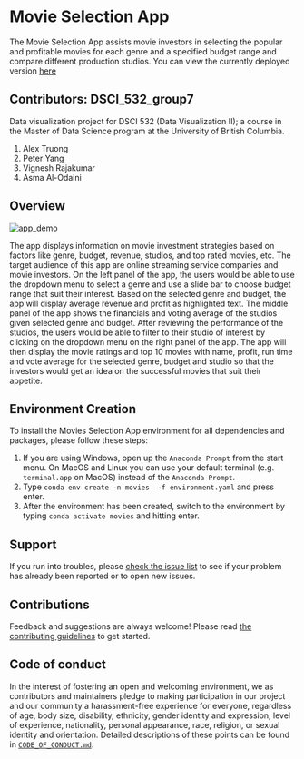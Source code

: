 # Movie Selection App 

The Movie Selection App assists movie investors in selecting the popular and profitable movies for each genre and a specified budget range and compare different production studios. You can view the currently deployed version [here](https://movie-selection-app.herokuapp.com/)

## Contributors: DSCI_532_group7

Data visualization project for DSCI 532 (Data Visualization II); a
course in the Master of Data Science program at the University of
British Columbia.

1. Alex Truong
2. Peter Yang 
3. Vignesh Rajakumar
4. Asma Al-Odaini

## Overview

![app_demo](docs/images/app_demo.gif?raw=true)

The app displays information on movie investment strategies based on factors like genre, budget, revenue, studios, and top rated movies, etc. The target audience of this app are online streaming service companies and movie investors. On the left panel of the app, the users would be able to use the dropdown menu to select a genre and use a slide bar to choose budget range that suit their interest. Based on the selected genre and budget, the app will display average revenue and profit as highlighted text. The middle panel of the app shows the financials and voting average of the studios given selected genre and budget. After reviewing the performance of the studios, the users would be able to filter to their studio of interest by clicking on the dropdown menu on the right panel of the app. The app will then display the movie ratings and top 10 movies with name, profit, run time and vote average for the selected genre, budget and studio so that the investors would get an idea on the successful movies that suit their appetite.

## Environment Creation

To install the Movies Selection App environment for all dependencies and packages, please follow these steps: 

1. If you are using Windows, open up the `Anaconda Prompt` from the start menu.
   On MacOS and Linux you can use your default terminal (e.g. `terminal.app` on
   MacOS) instead of the `Anaconda Prompt`.
2. Type `conda env create -n movies  -f environment.yaml` and press enter.
3. After the environment has been created, switch to the environment by typing `conda activate movies`
   and hitting enter.


## Support

If you run into troubles, please [check the issue
list](https://github.com/UBC-MDS/Movie_Selection/issues) to see
if your problem has already been reported or to open new issues.

## Contributions

Feedback and suggestions are always welcome! Please read [the contributing
guidelines](https://github.com/UBC-MDS/Movie_Selection/blob/main/CONTRIBUTING.md)
to get started.

## Code of conduct

In the interest of fostering an open and welcoming environment, we as contributors and maintainers pledge to making participation in our project and our community a harassment-free experience for everyone, regardless of age, body size, disability, ethnicity, gender identity and expression, level of experience, nationality, personal appearance, race, religion, or sexual identity and orientation. Detailed descriptions
of these points can be found in [`CODE_OF_CONDUCT.md`](https://github.com/UBC-MDS/Movie_Selection/blob/main/CODE_OF_CONDUCT.md).

